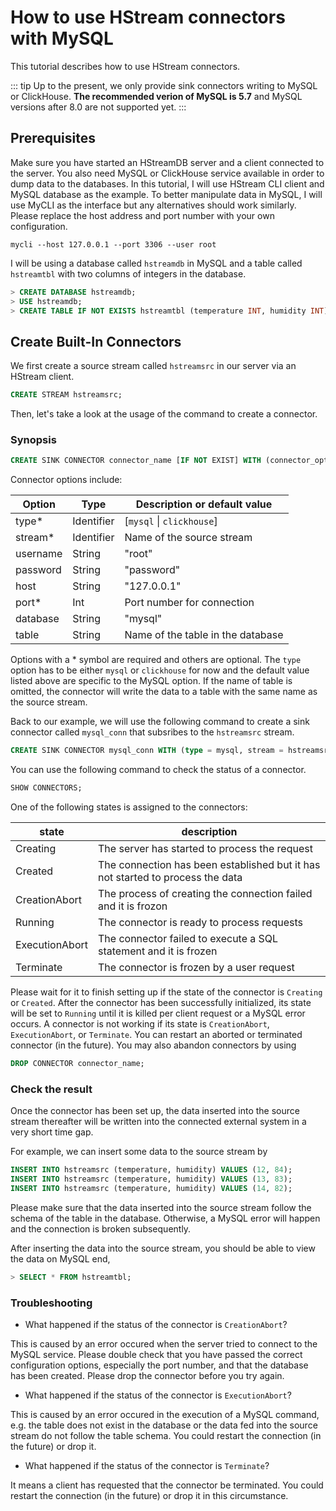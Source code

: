 # How to use HStream connectors with MySQL

This tutorial describes how to use HStream connectors.

::: tip
Up to the present, we only provide sink connectors writing to MySQL or ClickHouse. **The recommended verion of MySQL is 5.7** and MySQL versions after 8.0 are not supported yet.
:::

## Prerequisites

Make sure you have started an HStreamDB server and a client connected to the
server. You also need MySQL or ClickHouse service available in order to dump
data to the databases. In this tutorial, I will use HStream CLI client and MySQL
database as the example. To better manipulate data in MySQL, I will use MyCLI as
the interface but any alternatives should work similarly. Please replace the
host address and port number with your own configuration.

```
mycli --host 127.0.0.1 --port 3306 --user root
```

I will be using a database called `hstreamdb` in MySQL and a table called `hstreamtbl` with two columns of integers in the database.

```sql
> CREATE DATABASE hstreamdb;
> USE hstreamdb;
> CREATE TABLE IF NOT EXISTS hstreamtbl (temperature INT, humidity INT);
```

## Create Built-In Connectors

We first create a source stream called `hstreamsrc` in our server via an HStream client.

```sql
CREATE STREAM hstreamsrc;
```

Then, let's take a look at the usage of the command to create a connector.

### Synopsis

```sql
CREATE SINK CONNECTOR connector_name [IF NOT EXIST] WITH (connector_options [...]);
```

Connector options include:

| Option   | Type       | Description or default value      |
| -------- | ---------- | --------------------------------- |
| type\*   | Identifier | [`mysql` \| `clickhouse`]         |
| stream\* | Identifier | Name of the source stream         |
| username | String     | "root"                            |
| password | String     | "password"                        |
| host     | String     | "127.0.0.1"                       |
| port\*   | Int        | Port number for connection        |
| database | String     | "mysql"                           |
| table    | String     | Name of the table in the database |

Options with a \* symbol are required and others are optional. The `type` option has to be either `mysql` or `clickhouse` for now and the default value listed above are specific to the MySQL option. If the name of table is omitted, the connector will write the data to a table with the same name as the source stream.

Back to our example, we will use the following command to create a sink connector called `mysql_conn` that subsribes to the `hstreamsrc` stream.

```sql
CREATE SINK CONNECTOR mysql_conn WITH (type = mysql, stream = hstreamsrc, username = "root", password = "", host = "127.0.0.1", port = 3306, database = "hstreamdb", table = "hstreamtbl");
```

You can use the following command to check the status of a connector.

```sql
SHOW CONNECTORS;
```

One of the following states is assigned to the connectors:

| state          | description                                                                    |
| -------------- | ------------------------------------------------------------------------------ |
| Creating       | The server has started to process the request                                  |
| Created        | The connection has been established but it has not started to process the data |
| CreationAbort  | The process of creating the connection failed and it is frozon                 |
| Running        | The connector is ready to process requests                                     |
| ExecutionAbort | The connector failed to execute a SQL statement and it is frozen               |
| Terminate      | The connector is frozen by a user request                                      |

Please wait for it to finish setting up if the state of the connector is `Creating` or `Created`. After the connector has been successfully initialized, its state will be set to `Running` until it is killed per client request or a MySQL error occurs. A connector is not working if its state is `CreationAbort`, `ExecutionAbort`, or `Terminate`. You can restart an aborted or terminated connector (in the future). You may also abandon connectors by using

```sql
DROP CONNECTOR connector_name;
```

### Check the result

Once the connector has been set up, the data inserted into the source stream thereafter will be written into the connected external system in a very short time gap.

For example, we can insert some data to the source stream by

```sql
INSERT INTO hstreamsrc (temperature, humidity) VALUES (12, 84);
INSERT INTO hstreamsrc (temperature, humidity) VALUES (13, 83);
INSERT INTO hstreamsrc (temperature, humidity) VALUES (14, 82);
```

Please make sure that the data inserted into the source stream follow the schema of the table in the database. Otherwise, a MySQL error will happen and the connection is broken subsequently.

After inserting the data into the source stream, you should be able to view the data on MySQL end,

```sql
> SELECT * FROM hstreamtbl;
```

### Troubleshooting

- What happened if the status of the connector is `CreationAbort`?

This is caused by an error occured when the server tried to connect to the MySQL service. Please double check that you have passed the correct configuration options, especially the port number, and that the database has been created. Please drop the connector before you try again.

- What happened if the status of the connector is `ExecutionAbort`?

This is caused by an error occured in the execution of a MySQL command, e.g. the table does not exist in the database or the data fed into the source stream do not follow the table schema. You could restart the connection (in the future) or drop it.

- What happened if the status of the connector is `Terminate`?

It means a client has requested that the connector be terminated. You could restart the connection (in the future) or drop it in this circumstance.
